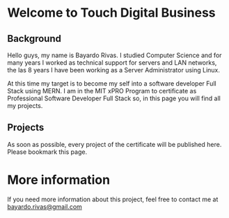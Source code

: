 # Welcome to Touch Digital Business

## Background

Hello guys, my name is Bayardo Rivas. I studied Computer Science and for many years I worked as technical support for servers and LAN networks, the las 8 years I have been working as a Server Administrator using Linux.

At this time my target is to become my self into a software developer Full Stack using MERN. I am in the MIT xPRO Program to certificate as Professional Software Developer Full Stack so, in this page you will find all my projects.

## Projects

As soon as possible, every project of the certificate will be published here. Please bookmark this page. 

# More information

If you need more information about this project, feel free to contact me at <bayardo.rivas@gmail.com>
